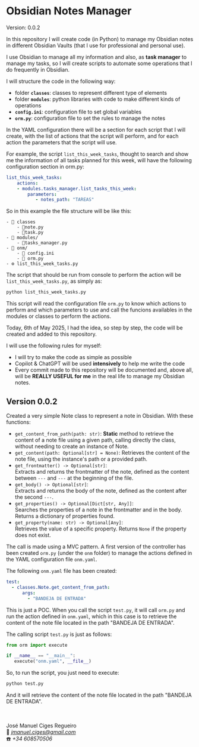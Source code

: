 # Obsidian Notes Manager

Version: 0.0.2

In this repository I will create code (in Python) to manage my Obsidian notes in different Obsidian Vaults (that I use for professional and personal use).

I use Obsidian to manage all my information and also, as **task manager** to manage my tasks, so I will create scripts to automate some operations that I do frequently in Obsidian.

I will structure the code in the following way:
- folder **`classes`**: classes to represent different type of elements
- folder **`modules`**: python libraries with code to make different kinds of operations
- **`config.ini`**: configuration file to set global variables
- **`orm.py`**: configuration file to set the rules to manage the notes

In the YAML configuration there will be a section for each script that I will create, with the list of actions that the script will perform, and for each action the parameters that the script will use.

For example, the script `list_this_week_tasks`, thought to search and show me the information of all tasks planned for this week, will have the following configuration section in orm.py:


```yaml
list_this_week_tasks:
    actions:
    - modules.tasks_manager.list_tasks_this_week:
        parameters:
           - notes_path: "TAREAS"
```

So in this example the file structure will be like this:

```
- 📁 classes
    - 📄note.py
    - 📄task.py
- 📁 modules/
    - 📄tasks_manager.py
- 📁 onm/
    - 📄 config.ini
    - 📄 orm.py
- ⚙️ list_this_week_tasks.py
```

The script that should be run from console to perform the action will be `list_this_week_tasks.py`, as simply as:
```bash
python list_this_week_tasks.py
```

This script will read the configuration file `orm.py` to know which actions to perform and which parameters to use and call the funcions availables in the modules or classes to perform the actions.

Today, 6th of May 2025, I had the idea, so step by step, the code will be created and added to this repository.

I will use the following rules for myself:
- I will try to make the code as simple as possible
- Copilot & ChatGPT will be used **intensively** to help me write the code
- Every commit made to this repository will be documented and, above all, will be **REALLY USEFUL for me** in the real life to manage my Obsidian notes.

## Version 0.0.2

Created a very simple Note class to represent a note in Obsidian. With these functions:
- `get_content_from_path(path: str)`:
    **Static** method to retrieve the content of a note file using a given path, calling directly the class, without needing to create an instance of Note.
- `get_content(path: Optional[str] = None)`:
    Retrieves the content of the note file, using the instance's path or a provided path.
- `get_frontmatter() -> Optional[str]`:  
    Extracts and returns the frontmatter of the note, defined as the content between `---` and `---` at the beginning of the file.
- `get_body() -> Optional[str]`:  
    Extracts and returns the body of the note, defined as the content after the second `---`.
- `get_properties() -> Optional[Dict[str, Any]]`:  
    Searches the properties of a note in the frontmatter and in the body. Returns a dictionary of properties found.
- `get_property(name: str) -> Optional[Any]`:  
    Retrieves the value of a specific property. Returns `None` if the property does not exist.

The call is made using a MVC pattern. A first version of the controller has been created `orm.py` (under  the `onm` folder) to manage the actions defined in the YAML configuration file `onm.yaml`.

The following `onm.yaml` file has been created:
```yaml
test:
  - classes.Note.get_content_from_path:
      args:
        - "BANDEJA DE ENTRADA"
```

This is just a POC. When you call the script `test.py`, it will call `orm.py` and run the action defined in `onm.yaml`, which in this case is to retrieve the content of the note file located in the path "BANDEJA DE ENTRADA".

The calling script `test.py` is just as follows:
```python
from orm import execute

if __name__ == "__main__":
   execute("onm.yaml", __file__)
```

So, to run the script, you just need to execute:
```bash
python test.py
```

And it will retrieve the content of the note file located in the path "BANDEJA DE ENTRADA".



<br><br>
José Manuel Ciges Regueiro
<br>📧 *jmanuel.ciges@gmail.com*
<br>☎️ *+34 608570506*
